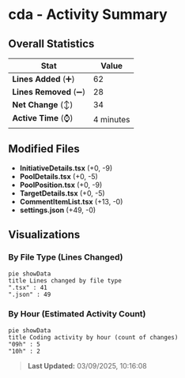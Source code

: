 # cda - Activity Summary 

## Overall Statistics

| Stat                   | Value                                                             |
| ---------------------- | ----------------------------------------------------------------- |
| **Lines Added** (➕)   | 62                                          |
| **Lines Removed** (➖) | 28                                        |
| **Net Change** (↕)    | 34                |
| **Active Time** (⌚)   | 4 minutes |


## Modified Files
- **InitiativeDetails.tsx** (+0, -9)
- **PoolDetails.tsx** (+0, -5)
- **PoolPosition.tsx** (+0, -9)
- **TargetDetails.tsx** (+0, -5)
- **CommentItemList.tsx** (+13, -0)
- **settings.json** (+49, -0)

## Visualizations

### By File Type (Lines Changed)

```mermaid
pie showData
title Lines changed by file type
".tsx" : 41
".json" : 49
```

### By Hour (Estimated Activity Count)

```mermaid
pie showData
title Coding activity by hour (count of changes)
"09h" : 5
"10h" : 2
```


> **Last Updated:** 03/09/2025, 10:16:08